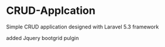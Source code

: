 # CRUD-Applcation
Simple CRUD application designed with Laravel 5.3 framework

added Jquery bootgrid pulgin 
